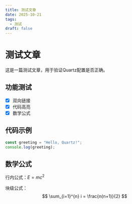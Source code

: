 ```yaml
---
title: 测试文章
date: 2025-10-21
tags:
  - 测试
draft: false
---
```


# 测试文章

这是一篇测试文章，用于验证Quartz配置是否正确。

## 功能测试

- [x] 双向链接
- [x] 代码高亮
- [x] 数学公式

## 代码示例

```typescript
const greeting = "Hello, Quartz!";
console.log(greeting);
```

## 数学公式

行内公式：$E = mc^2$

块级公式：
$$
\sum_{i=1}^{n} i = \frac{n(n+1)}{2}
$$

